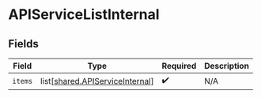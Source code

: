 # APIServiceListInternal


## Fields

| Field                                                                            | Type                                                                             | Required                                                                         | Description                                                                      |
| -------------------------------------------------------------------------------- | -------------------------------------------------------------------------------- | -------------------------------------------------------------------------------- | -------------------------------------------------------------------------------- |
| `items`                                                                          | list[[shared.APIServiceInternal](undefined/models/shared/apiserviceinternal.md)] | :heavy_check_mark:                                                               | N/A                                                                              |